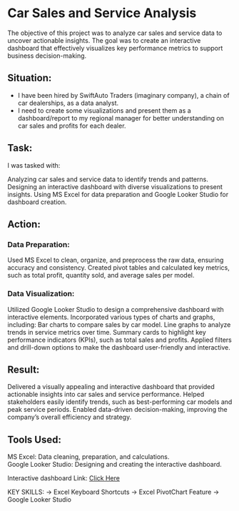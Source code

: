 # Car Sales and Service Analysis
The objective of this project was to analyze car sales and service data to uncover actionable insights. The goal was to create an interactive dashboard that effectively visualizes key performance metrics to support business decision-making.

## Situation:
- I have been hired by SwiftAuto Traders (imaginary company), a chain of car dealerships, as a data analyst. 
- I need to create some visualizations and present them as a dashboard/report to my regional manager for better understanding on car sales and profits for each dealer.

## Task:
I was tasked with:

Analyzing car sales and service data to identify trends and patterns.
Designing an interactive dashboard with diverse visualizations to present insights.
Using MS Excel for data preparation and Google Looker Studio for dashboard creation.

## Action:
### Data Preparation:
Used MS Excel to clean, organize, and preprocess the raw data, ensuring accuracy and consistency.
Created pivot tables and calculated key metrics, such as total profit, quantity sold, and average sales per model.

### Data Visualization:
Utilized Google Looker Studio to design a comprehensive dashboard with interactive elements.
Incorporated various types of charts and graphs, including:
Bar charts to compare sales by car model.
Line graphs to analyze trends in service metrics over time.
Summary cards to highlight key performance indicators (KPIs), such as total sales and profits.
Applied filters and drill-down options to make the dashboard user-friendly and interactive.

## Result:
Delivered a visually appealing and interactive dashboard that provided actionable insights into car sales and service performance.
Helped stakeholders easily identify trends, such as best-performing car models and peak service periods.
Enabled data-driven decision-making, improving the company’s overall efficiency and strategy.

## Tools Used:
MS Excel: Data cleaning, preparation, and calculations. <br>
Google Looker Studio: Designing and creating the interactive dashboard.

Interactive dashboard Link:
<a target="_blank" href="https://lookerstudio.google.com/reporting/31cb7832-556d-42ab-985b-6826b63eb779">Click Here</a>

KEY SKILLS:
-> Excel Keyboard Shortcuts
-> Excel PivotChart Feature
-> Google Looker Studio

